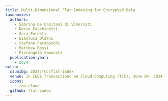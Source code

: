 ```yaml
---
title: Multi-Dimensional Flat Indexing for Encrypted Data
taxonomies:
  authors:
    - Sabrina De Capitani di Vimercati
    - Dario Facchinetti
    - Sara Foresti
    - Gianluca Oldani
    - Stefano Paraboschi
    - Matthew Rossi
    - Pierangela Samarati
  publication-year:
    - 2024
extra:
  csunibg: 2024/TCC/flat-index
  venue: in IEEE Transactions on Cloud Computing (TCC), June 04, 2024
  icons:
    - ion-cloud
  github: flat-index
---
```

